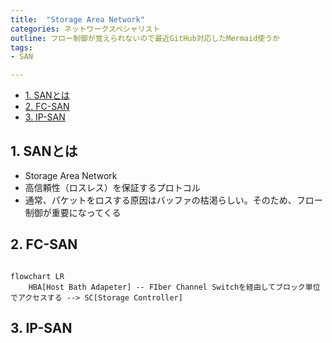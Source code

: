 ```yaml
---
title:  "Storage Area Network"
categories: ネットワークスペシャリスト
outline: フロー制御が覚えられないので最近GitHub対応したMermaid使うか
tags:
- SAN

---
```


- [1. SANとは](#1-sanとは)
- [2. FC-SAN](#2-fc-san)
- [3. IP-SAN](#3-ip-san)

## 1. SANとは

- Storage Area Network
- 高信頼性（ロスレス）を保証するプロトコル
- 通常、パケットをロスする原因はバッファの枯渇らしい。そのため、フロー制御が重要になってくる

## 2. FC-SAN

```mermaid

flowchart LR
    HBA[Host Bath Adapeter] -- FIber Channel Switchを経由してブロック単位でアクセスする --> SC[Storage Controller]

```

## 3. IP-SAN

